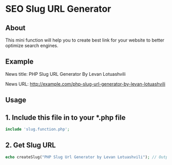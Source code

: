 SEO Slug URL Generator
==============

## About

This mini function will help you to create best link for your website to better optimize search engines.

## Example

News title: PHP Slug URL Generator By Levan Lotuashvili

News URL: http://example.com/php-slug-url-generator-by-levan-lotuashvili

## Usage

## 1. Include this file in to your *.php file
```php
include 'slug.function.php';
```

## 2. Get Slug URL
```php
echo createSlug("PHP Slug Url Generator by Levan Lotuashvili"); // Output: php-slug-url-generator-by-levan-lotuashvili
```
